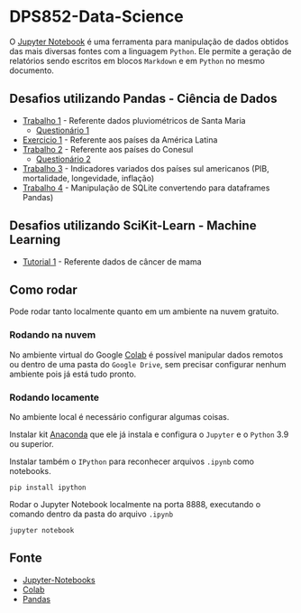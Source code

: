# DPS852-Data-Science

O [Jupyter Notebook](https://jupyter.org/) é uma ferramenta para manipulação de dados obtidos das mais diversas fontes com a linguagem `Python`. Ele permite a geração de relatórios sendo escritos em blocos `Markdown` e em `Python` no mesmo documento.

## Desafios utilizando Pandas - Ciência de Dados

* [Trabalho 1](T1/TRABALHO/trabalho1.ipynb) - Referente dados pluviométricos de Santa Maria
  * [Questionário 1](T1/QUEST/readme.md)
* [Exercicio 1](T2-pre/EXERCICIO/exercicio.ipynb) - Referente aos países da América Latina
* [Trabalho 2](T2/t2.ipynb) -  Referente aos países do Conesul
  * [Questionário 2](T2/QUEST/T1.ipynb)
* [Trabalho 3](T3/t3.ipynb) -  Indicadores variados dos países sul americanos (PIB, mortalidade, longevidade, inflação)
* [Trabalho 4](T4/readme.md) -  Manipulação de SQLite convertendo para dataframes Pandas)

## Desafios utilizando SciKit-Learn - Machine Learning

* [Tutorial 1](M1/README.md) - Referente dados de câncer de mama

## Como rodar

Pode rodar tanto localmente quanto em um ambiente na nuvem gratuito.

### Rodando na nuvem

No ambiente virtual do Google [Colab](https://colab.research.google.com/) é possível manipular dados remotos ou dentro de uma pasta do `Google Drive`, sem precisar configurar nenhum ambiente pois já está tudo pronto.

### Rodando locamente

No ambiente local é necessário configurar algumas coisas.

Instalar kit [Anaconda](https://docs.anaconda.com/anaconda/install/windows/) que ele já instala e configura o `Jupyter` e o `Python` 3.9 ou superior.

Instalar também o `IPython` para reconhecer arquivos `.ipynb` como notebooks.

    pip install ipython

Rodar o Jupyter Notebook localmente na porta 8888, executando o comando dentro da pasta do arquivo `.ipynb`

    jupyter notebook

## Fonte

* [Jupyter-Notebooks](https://jupyter-notebook.readthedocs.io/en/latest/index.html)
* [Colab](https://colab.research.google.com/)
* [Pandas](https://pandas.pydata.org/docs/user_guide/index.html#user-guide)
